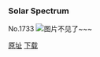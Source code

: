 ### Solar Spectrum
No.1733
![图片不见了~~~](https://imgs.xkcd.com/comics/solar_spectrum.png)

[原址](https://xkcd.com//1733) [下载](https://imgs.xkcd.com/comics/solar_spectrum.png)

